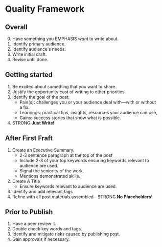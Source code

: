 # Quality Framework

## Overall

0. Have something you EMPHASIS _want_ to write about.
1. Identify primary audience.
2. Identify audience's needs.
3. Write initial draft.
4. Revise until done.

## Getting started

1. Be excited about something that you want to share.
2. Justify the opportunity cost of writing to other priorities.
3. Identify the goal of the post:
    * Pain(s): challenges you or your audience deal with—with or without a fix.
    * Learnings: practical tips, insights, resources your audience can use,
    * Gains: success stories that show what is possible.
4. STRONG **Just Write!**

## After First Fraft

1. Create an Executive Summary.
    * 2-3 sentence paragraph at the top of the post
    * Include 2-3 of your top keywords ensuring keywords relevant to audience are used.
    * Signal the seniority of the work.
    * Mentions demonstrated skills.
2. Create A Title
    * Ensure keywords relevant to audience are used.
3. Identify and add relevant tags
4. Refine with all post materials assembled—STRONG **No Placeholders!**

## Prior to Publish

1. Have a peer review it.
2. Double check key words and tags.
3. Identify and mitigate risks caused by publishing post.
4. Gain approvals if necessary.
